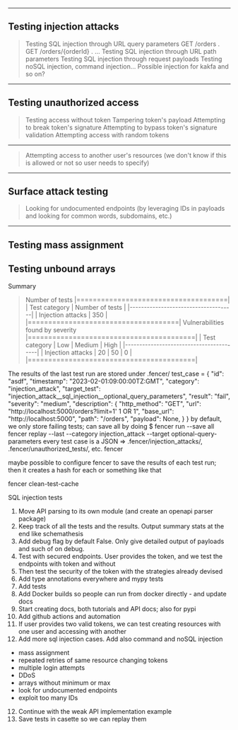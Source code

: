 -------------------------
Testing injection attacks
-------------------------
> Testing SQL injection through URL query parameters
    GET /orders .
    GET /orders/{orderId} .
    ...
> Testing SQL injection through URL path parameters
> Testing SQL injection through request payloads
> Testing noSQL injection, command injection... Possible injection for kakfa and so on?
----------------------------
Testing unauthorized access
----------------------------
> Testing access without token
> Tampering token's payload
> Attempting to break token's signature
> Attempting to bypass token's signature validation
> Attempting access with random tokens
----------------------------
> Attempting access to another user's resources (we don't know if this is allowed or not so user needs to specify)
----------------------
Surface attack testing
----------------------
> Looking for undocumented endpoints (by leveraging IDs in payloads and looking for common words, subdomains, etc.)
----------------------
Testing mass assignment
-----------------------
Testing unbound arrays
----------------------

Summary
> Number of tests
|=====================================|
| Test category     | Number of tests |
|-------------------------------------|
| Injection attacks |      350        |
|=====================================|
> Vulnerabilities found by severity
|=========================================|
| Test category     | Low | Medium | High |
|-----------------------------------------|
| Injection attacks |  20 |   50   |  0   |
|=========================================|

The results of the last test run are stored under .fencer/
test_case = {
    "id": "asdf",
    "timestamp": "2023-02-01:09:00:00TZ:GMT",
    "category": "injection_attack",
    "target_test": "injection_attack__sql_injection__optional_query_parameters",
    "result": "fail",
    "severity": "medium",
    "description": {
        "http_method": "GET",
        "url": "http://localhost:5000/orders?limit=1' 1 OR 1",
        "base_url": "http://localhost:5000",
        "path": "/orders",
        "payload": None,
    }
}
by default, we only store failing tests; can save all by doing
$ fencer run --save all
fencer replay --last --category injection_attack --target optional-query-parameters
every test case is a JSON
=> .fencer/injection_attacks/, .fencer/unauthorized_tests/, etc.
fencer

maybe possible to configure fencer to save the results of each test run; then it creates a hash
for each or something like that

fencer clean-test-cache

SQL injection tests

1. Move API parsing to its own module (and create an openapi parser package)
2. Keep track of all the tests and the results. Output summary stats at the end like schemathesis
3. Add debug flag by default False. Only give detailed output of payloads and such of on debug.
4. Test with secured endpoints. User provides the token, and we test the endpoints with token and without
5. Then test the security of the token with the strategies already devised
6. Add type annotations everywhere and mypy tests
7. Add tests
8. Add Docker builds so people can run from docker directly - and update docs
9. Start creating docs, both tutorials and API docs; also for pypi
10. Add github actions and automation
11. If user provides two valid tokens, we can test creating resources with one user and accessing with another
12. Add more sql injection cases. Add also command and noSQL injection
- mass assignment
- repeated retries of same resource changing tokens
- multiple login attempts
- DDoS
- arrays without minimum or max
- look for undocumented endpoints
- exploit too many IDs
12. Continue with the weak API implementation example
13. Save tests in casette so we can replay them